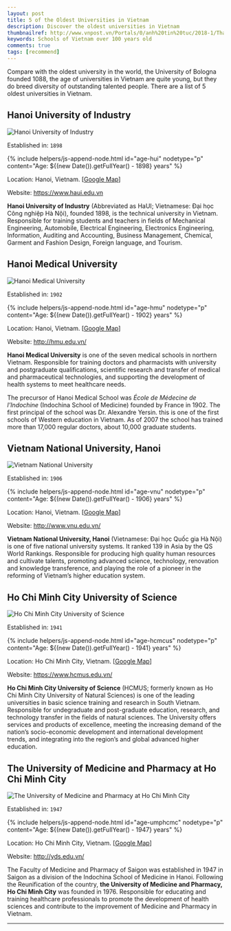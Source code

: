 ```yaml
---
layout: post
title: 5 of the Oldest Universities in Vietnam
description: Discover the oldest universities in Vietnam
thumbnailref: http://www.vnpost.vn/Portals/0/anh%20tin%20tuc/2018-1/Thang%2011/tem.jpg?ver=2018-11-19-140603-410
keywords: Schools of Vietnam over 100 years old
comments: true
tags: [recommend]
---
```


Compare with the oldest university in the world, the University of Bologna founded 1088, the age of universities in Vietnam are quite young, but they do breed diversity of outstanding talented people. There are a list of 5 oldest universities in Vietnam.

## Hanoi University of Industry

![Hanoi University of Industry](https://lh3.ggpht.com/p/AF1QipP3NIlEOgsfIXlgUbyOCbdYAqvEz1dGqT6BODNn=s512)

Established in: `1898`

{% include helpers/js-append-node.html id="age-hui" nodetype="p" content="Age: ${(new Date()).getFullYear() - 1898} years" %}

Location: Hanoi, Vietnam. [<a href="https://goo.gl/maps/CBD3BUgq2aJ2" target="_blank" rel="nofollow">Google Map</a>]

Website: <a href="https://www.haui.edu.vn" target="_blank" rel="nofollow">https://www.haui.edu.vn</a>

**Hanoi University of Industry** (Abbreviated as HaUI; Vietnamese: Đại học Công nghiệp Hà Nội), founded 1898, is the technical university in Vietnam. Responsible for training students and teachers in fields of Mechanical Engineering, Automobile, Electrical Engineering, Electronics Engineering, Information, Auditing and Accounting, Business Management, Chemical, Garment and Fashion Design, Foreign language, and Tourism.

## Hanoi Medical University

![Hanoi Medical University](http://hmu.edu.vn/images/2013/115.jpg)

Established in: `1902`

{% include helpers/js-append-node.html id="age-hmu" nodetype="p" content="Age: ${(new Date()).getFullYear() - 1902} years" %}

Location: Hanoi, Vietnam. [<a href="https://goo.gl/maps/hcGd3tK781t" target="_blank" rel="nofollow">Google Map</a>]

Website: <a href="http://hmu.edu.vn/" target="_blank" rel="nofollow">http://hmu.edu.vn/</a>

**Hanoi Medical University** is one of the seven medical schools in northern Vietnam. Responsible for training doctors and pharmacists with university and postgraduate qualifications, scientific research and transfer of medical and pharmaceutical technologies, and supporting the development of health systems to meet healthcare needs.

The precursor of Hanoi Medical School was *École de Médecine de l’Indochine* (Indochina School of Medicine) founded by France in 1902. The first principal of the school was Dr. Alexandre Yersin. this is one of the first schools of Western education in Vietnam. As of 2007 the school has trained more than 17,000 regular doctors, about 10,000 graduate students.

## Vietnam National University, Hanoi

![Vietnam National University](http://vnu.edu.vn/upload/2012/07/13110/VNU%20Hoan%20Kiem%20a.jpg)

Established in: `1906`

{% include helpers/js-append-node.html id="age-vnu" nodetype="p" content="Age: ${(new Date()).getFullYear() - 1906} years" %}

Location: Hanoi, Vietnam. [<a href="https://goo.gl/maps/T3mbQki83WK2" target="_blank" rel="nofollow">Google Map</a>]

Website: <a href="http://www.vnu.edu.vn/" target="_blank" rel="nofollow">http://www.vnu.edu.vn/</a>

**Vietnam National University, Hanoi** (Vietnamese: Đại học Quốc gia Hà Nội) is one of five national university systems. It ranked 139 in Asia by the QS World Rankings. Responsible for producing high quality human resources and cultivate talents, promoting advanced science, technology, renovation and knowledge transference, and playing the role of a pioneer in the reforming of Vietnam’s higher education system.

## Ho Chi Minh City University of Science

![Ho Chi Minh City University of Science](https://www.hcmus.edu.vn/images/2018/11/21/bn2.png)

Established in: `1941`

{% include helpers/js-append-node.html id="age-hcmcus" nodetype="p" content="Age: ${(new Date()).getFullYear() - 1941} years" %}

Location: Ho Chi Minh City, Vietnam. [<a href="https://goo.gl/maps/E8W9GGh2TDJ2" target="_blank" rel="nofollow">Google Map</a>]

Website: <a href="https://www.hcmus.edu.vn/" target="_blank" rel="nofollow">https://www.hcmus.edu.vn/</a>

**Ho Chi Minh City University of Science** (HCMUS; formerly known as Ho Chi Minh City University of Natural Sciences) is one of the leading universities in basic science training and research in South Vietnam. Responsible for undegraduate and post-graduate education, research, and technology transfer in the fields of natural sciences. The University offers services and products of excellence, meeting the increasing demand of the nation’s socio-economic development and international development trends, and integrating into the region’s and global advanced higher education.

## The University of Medicine and Pharmacy at Ho Chi Minh City

![The University of Medicine and Pharmacy at Ho Chi Minh City](https://lh3.ggpht.com/p/AF1QipOyMQmEAjpcJ3DDm9-ULhihTmgiGZ4ORoHAcWrh=s1536)

Established in: `1947`

{% include helpers/js-append-node.html id="age-umphcmc" nodetype="p" content="Age: ${(new Date()).getFullYear() - 1947} years" %}

Location: Ho Chi Minh City, Vietnam. [<a href="https://goo.gl/maps/Y7S7hGawQ4B2" target="_blank" rel="nofollow">Google Map</a>]

Website: <a href="http://yds.edu.vn/" target="_blank" rel="nofollow">http://yds.edu.vn/</a>

The Faculty of Medicine and Pharmacy of Saigon was established in 1947 in Saigon as a division of the Indochina School of Medicine in Hanoi. Following the Reunification of the country, **the University of Medicine and Pharmacy, Ho Chi Minh City** was founded in 1976. Responsible for educating and training healthcare professionals to promote the development of health sciences and contribute to the improvement of Medicine and Pharmacy in Vietnam.

---